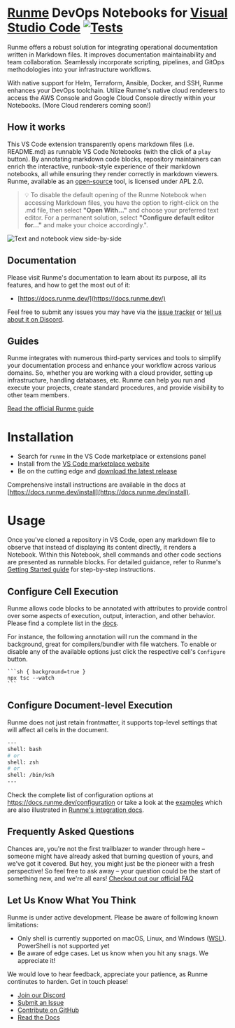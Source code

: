# [Runme](http://runme.dev) DevOps Notebooks for [Visual Studio Code](https://code.visualstudio.com/) [![Tests](https://github.com/stateful/vscode-runme/actions/workflows/test.yml/badge.svg)](https://github.com/stateful/vscode-runme/actions/workflows/test.yml)

Runme offers a robust solution for integrating operational documentation written in Markdown files.
It improves documentation maintainability and team collaboration. Seamlessly incorporate scripting, pipelines, and GitOps methodologies into your infrastructure workflows.

With native support for Helm, Terraform, Ansible, Docker, and SSH, Runme enhances your DevOps toolchain. Utilize Runme's native cloud renderers to access the AWS Console and Google Cloud Console directly within your Notebooks. (More Cloud renderers coming soon!)

## How it works

This VS Code extension transparently opens markdown files (i.e. README.md) as runnable VS Code Notebooks (with the click of a `play` button).
By annotating markdown code blocks, repository maintainers can enrich the interactive, runbook-style experience of their markdown notebooks, all while ensuring they render correctly in markdown viewers. Runme, available as an [open-source](https://docs.runme.dev/open-source) tool, is licensed under APL 2.0.

> 💡 To disable the default opening of the Runme Notebook when accessing Markdown files, you have the option to right-click on the .md file, then select **"Open With..."** and choose your preferred text editor. For a permanent solution, select **"Configure default editor for..."** and make your choice accordingly.".

![Text and notebook view side-by-side](https://runme.dev/img/intro.gif)

## Documentation

Please visit Runme's documentation to learn about its purpose, all its features, and how to get the most out of it:

- [https://docs.runme.dev/](https://docs.runme.dev/)

Feel free to submit any issues you may have via the
[issue tracker](https://github.com/stateful/vscode-runme/issues) or [tell us about it on Discord](https://discord.gg/runme).

## Guides

Runme integrates with numerous third-party services and tools to simplify your documentation process and enhance your workflow across various domains. So, whether you are working with a cloud provider, setting up infrastructure, handling databases, etc. Runme can help you run and execute your projects, create standard procedures, and provide visibility to other team members.

[Read the official Runme guide](https://docs.runme.dev/guide/)

# Installation

- Search for `runme` in the VS Code marketplace or extensions panel
- Install from the [VS Code marketplace website](https://marketplace.visualstudio.com/items?itemName=stateful.runme)
- Be on the cutting edge and [download the latest release](https://github.com/stateful/vscode-runme/releases)

Comprehensive install instructions are available in the docs at [https://docs.runme.dev/install](https://docs.runme.dev/install).

# Usage

Once you've cloned a repository in VS Code, open any markdown file to observe that instead of displaying its content directly, it renders a Notebook. Within this Notebook, shell commands and other code sections are presented as runnable blocks. For detailed guidance, refer to Runme's [Getting Started guide](https://docs.runme.dev/getting-started) for step-by-step instructions.

## Configure Cell Execution

Runme allows code blocks to be annotated with attributes to provide control over some aspects of execution, output, interaction, and other behavior. Please find a complete list in the [docs](https://docs.runme.dev/configuration#cell-level-options).

For instance, the following annotation will run the command in the background, great for compilers/bundler with file watchers. To enable or disable any of the available options just click the respective cell's `Configure` button.

    ```sh { background=true }
    npx tsc --watch
    ```

## Configure Document-level Execution

Runme does not just retain frontmatter, it supports top-level settings that will affect all cells in the document.

```sh {"id":"01HF7B0KK8DED9E3ZYTXMMAQFJ"}
---
shell: bash
# or
shell: zsh
# or
shell: /bin/ksh
---
```

Check the complete list of configuration options at https://docs.runme.dev/configuration or take a look at the [examples](https://github.com/stateful/vscode-runme/tree/main/examples) which are also illustrated in [Runme's integration docs](https://docs.runme.dev/integrations).

## Frequently Asked Questions

Chances are, you're not the first trailblazer to wander through here – someone might have already asked that burning question of yours, and we've got it covered. But hey, you might just be the pioneer with a fresh perspective! So feel free to ask away – your question could be the start of something new, and we're all ears! [Checkout out our official FAQ](https://docs.runme.dev/faq)

## Let Us Know What You Think

Runme is under active development. Please be aware of following known limitations:

- Only shell is currently supported on macOS, Linux, and Windows ([WSL](https://code.visualstudio.com/docs/remote/wsl)). PowerShell is not supported yet
- Be aware of edge cases. Let us know when you hit any snags. We appreciate it!

We would love to hear feedback, appreciate your patience, as Runme continutes to harden. Get in touch please!

- [Join our Discord](https://discord.gg/runme)
- [Submit an Issue](https://github.com/stateful/runme/issues)
- [Contribute on GitHub](https://github.com/stateful/vscode-runme/blob/main/CONTRIBUTING.md)
- [Read the Docs](https://docs.runme.dev/)
